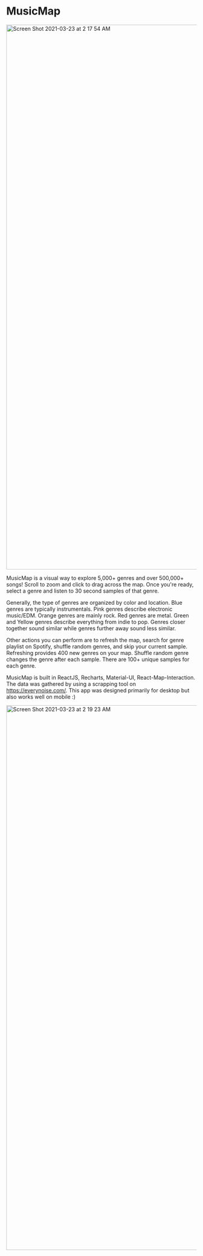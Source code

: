 # MusicMap
<img width="1440" alt="Screen Shot 2021-03-23 at 2 17 54 AM" src="https://user-images.githubusercontent.com/46038043/112122948-03279d00-8b7e-11eb-8e15-b06276a9e798.png">

MusicMap is a visual way to explore 5,000+ genres and over 500,000+ songs!
Scroll to zoom and click to drag across the map. Once you're ready, select a genre
and listen to 30 second samples of that genre.

Generally, the type of genres are organized by color and location.
Blue genres are typically instrumentals. Pink genres describe
electronic music/EDM. Orange genres are mainly rock. Red genres are
metal. Green and Yellow genres describe everything from indie to
pop. Genres closer together sound similar while genres further away
sound less similar.

Other actions you can perform are to refresh the map, search for genre playlist on
Spotify, shuffle random genres, and skip your current sample.
Refreshing provides 400 new genres on your map. Shuffle random genre changes the genre
after each sample. There are 100+ unique samples for each genre.

MusicMap is built in ReactJS, Recharts, Material-UI, React-Map-Interaction. The data was
gathered by using a scrapping tool on https://everynoise.com/. This app was designed primarily for 
desktop but also works well on mobile :)

<img width="1440" alt="Screen Shot 2021-03-23 at 2 19 23 AM" src="https://user-images.githubusercontent.com/46038043/112123137-3833ef80-8b7e-11eb-97ad-7e822c13b3ef.png">

